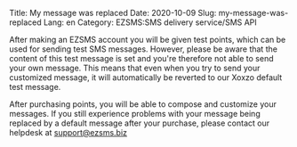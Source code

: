 Title: My message was replaced 
Date: 2020-10-09
Slug: my-message-was-replaced
Lang: en
Category: EZSMS:SMS delivery service/SMS API

After making an EZSMS account you will be given test points, which can be used for sending test SMS messages. 
However, please be aware that the content of this test message is set and you're therefore not able to send your own message. 
This means that even when you try to send your customized message, it will automatically be reverted to our Xoxzo default test message. 

After purchasing points, you will be able to compose and customize your messages. 
If you still experience problems with your message being replaced by a default message after your purchase, please contact our helpdesk at support@ezsms.biz 
